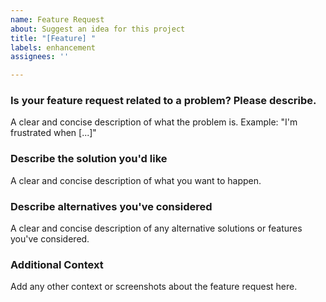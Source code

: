 ```yaml
---
name: Feature Request
about: Suggest an idea for this project
title: "[Feature] "
labels: enhancement
assignees: ''

---
```


### Is your feature request related to a problem? Please describe.
A clear and concise description of what the problem is. Example: "I'm frustrated when [...]"

### Describe the solution you'd like
A clear and concise description of what you want to happen.

### Describe alternatives you've considered
A clear and concise description of any alternative solutions or features you've considered.

### Additional Context
Add any other context or screenshots about the feature request here.
